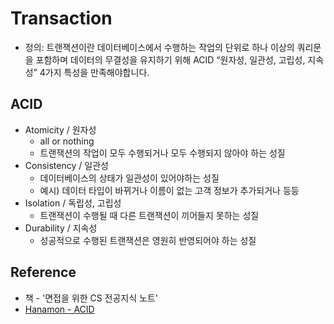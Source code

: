 # Transaction
- 정의: 트랜잭션이란 데이터베이스에서 수행하는 작업의 단위로 하나 이상의 쿼리문을 포함하며 데이터의 무결성을 유지하기 위해 ACID “원자성, 일관성, 고립성, 지속성” 4가지 특성을 만족해야합니다.

## ACID
- Atomicity / 원자성
    - all or nothing
    - 트랜잭션의 작업이 모두 수행되거나 모두 수행되지 않아야 하는 성질
- Consistency / 일관성
    - 데이터베이스의 상태가 일관성이 있어야하는 성질
    - 예시) 데이터 타입이 바뀌거나 이름이 없는 고객 정보가 추가되거나 등등
- Isolation / 독립성, 고립성
    - 트랜잭션이 수행될 때 다른 트랜잭션이 끼어들지 못하는 성질
- Durability / 지속성
    - 성공적으로 수행된 트랜잭션은 영원히 반영되어야 하는 성질

## Reference
- 책 - '면접을 위한 CS 전공지식 노트'
- [Hanamon - ACID](https://hanamon.kr/%EB%8D%B0%EC%9D%B4%ED%84%B0%EB%B2%A0%EC%9D%B4%EC%8A%A4-%ED%8A%B8%EB%9E%9C%EC%9E%AD%EC%85%98%EC%9D%98-acid-%EC%84%B1%EC%A7%88/)
